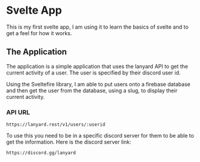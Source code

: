 # Svelte App

This is my first svelte app, I am using it to learn the basics of svelte and to get a feel for how it works.

## The Application

The application is a simple application that uses the lanyard API to get the current activity of a user. The user is specified by their discord user id.

Using the Sveltefire library, I am able to put users onto a firebase database and then get the user from the database, using a slug, to display their current activity.

### API URL

    https://lanyard.rest/v1/users/:userid

To use this you need to be in a specific discord server for them to be able to get the information. Here is the discord server link:

    https://discord.gg/lanyard
